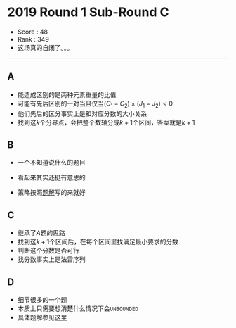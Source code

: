# 2019 Round 1 Sub-Round C

-   Score : 48
-   Rank : 349
-   这场真的自闭了。。。

---

## A

- 能造成区别的是两种元素重量的比值
- 可能有先后区别的一对当且仅当$(C_1 - C_2) \times (J_1 - J_2) < 0$
- 他们先后的区分事实上是和对应分数的大小关系
- 找到这$k$个分界点，会把整个数轴分成$k + 1$个区间，答案就是$k + 1$

## B

- 一个不知道说什么的题目

- 看起来其实还挺有意思的

- 策略按照[题解](https://codingcompetitions.withgoogle.com/codejam/round/0000000000051679/00000000001461c8#)写的来就好

## C

- 继承了$A$题的思路
- 找到这$k + 1$个区间后，在每个区间里找满足最小要求的分数
- 判断这个分数是否可行
- 找分数事实上是法雷序列

## D

- 细节很多的一个题
- 本质上只需要想清楚什么情况下会`UNBOUNDED`
- 具体题解参见[这里](<https://codingcompetitions.withgoogle.com/codejam/round/0000000000051679/0000000000146185>)